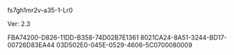 fs7gh1mr2v-a35-1-Lr0


Ver: 2.3

FBA74200-D826-11DD-B358-74D02B7E1361
8021CA24-8A51-3244-BD17-00726D83EA44
03D502E0-045E-0529-4606-5C0700080009
